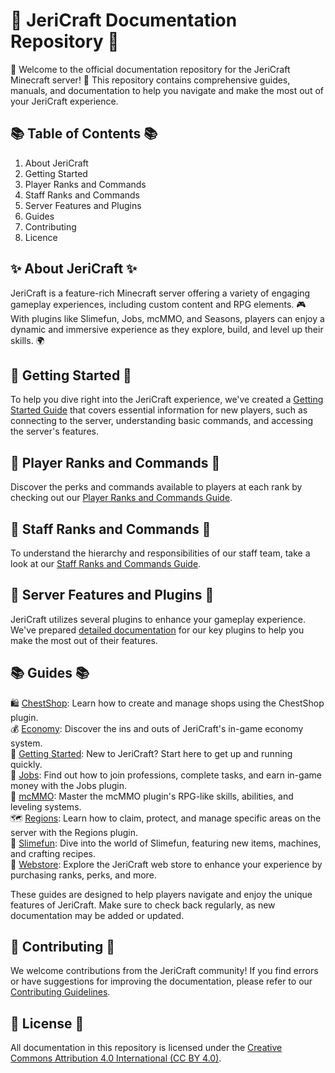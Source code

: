 # 📝 JeriCraft Documentation Repository 📝

🌟 Welcome to the official documentation repository for the JeriCraft Minecraft server! 🌟 This repository contains comprehensive guides, manuals, and documentation to help you navigate and make the most out of your JeriCraft experience.

## 📚 Table of Contents 📚

1. About JeriCraft
2. Getting Started
3. Player Ranks and Commands
4. Staff Ranks and Commands
5. Server Features and Plugins
6. Guides
7. Contributing
8. Licence

## ✨ About JeriCraft ✨
JeriCraft is a feature-rich Minecraft server offering a variety of engaging gameplay experiences, including custom content and RPG elements. 🎮 With plugins like Slimefun, Jobs, mcMMO, and Seasons, players can enjoy a dynamic and immersive experience as they explore, build, and level up their skills. 🌍

## 🚀 Getting Started 🚀

To help you dive right into the JeriCraft experience, we've created
a [Getting Started Guide](https://github.com/Chalwk77/JeriCraftDocs/blob/main/docs/guides/GettingStarted.md) that covers
essential
information for new players, such as connecting to the server, understanding basic commands, and accessing the server's
features.

## 👥 Player Ranks and Commands 👥

Discover the perks and commands available to players at each rank by checking out
our [Player Ranks and Commands Guide](https://github.com/Chalwk77/JeriCraftDocs/blob/main/docs/guides/PLAYER-COMMANDS.md).

## 👥 Staff Ranks and Commands 👥

To understand the hierarchy and responsibilities of our staff team, take a look at
our [Staff Ranks and Commands Guide](https://github.com/Chalwk77/JeriCraftDocs/blob/main/docs/guides/STAFF-COMMANDS.md).

## 🌟 Server Features and Plugins 🌟

JeriCraft utilizes several plugins to enhance your gameplay experience. We've
prepared [detailed documentation](https://github.com/Chalwk77/JeriCraftDocs/blob/main/docs/SERVER-FEATURES.md) for our
key
plugins to
help you make the most out of their features.

## 📚 Guides 📚

🛍️ [ChestShop](https://github.com/Chalwk77/JeriCraftDocs/blob/main/docs/guides/ChestShop.md): Learn how to create and
manage shops
using the ChestShop plugin.<br>
💰 [Economy](https://github.com/Chalwk77/JeriCraftDocs/blob/main/docs/guides/Economy.md): Discover the ins and outs of
JeriCraft's
in-game economy system.<br>
🌟 [Getting Started](https://github.com/Chalwk77/JeriCraftDocs/blob/main/docs/guides/GettingStarted.md): New to
JeriCraft? Start here
to get up and running quickly.<br>
💼 [Jobs](https://github.com/Chalwk77/JeriCraftDocs/blob/main/docs/guides/Jobs.md): Find out how to join professions,
complete tasks,
and earn in-game money with the Jobs plugin.<br>
🔱 [mcMMO](https://github.com/Chalwk77/JeriCraftDocs/blob/main/docs/guides/mcMMO.md): Master the mcMMO plugin's RPG-like
skills,
abilities, and leveling systems.<br>
🗺️ [Regions](https://github.com/Chalwk77/JeriCraftDocs/blob/main/docs/guides/Regions.md): Learn how to claim, protect,
and manage
specific areas on the server with the Regions plugin.<br>
🧪 [Slimefun](https://github.com/Chalwk77/JeriCraftDocs/blob/main/docs/guides/Slimefun.md): Dive into the world of
Slimefun, featuring
new items, machines, and crafting recipes.<br>
🛒 [Webstore](https://github.com/Chalwk77/JeriCraftDocs/blob/main/docs/guides/Webstore.md): Explore the JeriCraft web
store to enhance
your experience by purchasing ranks, perks, and more.

These guides are designed to help players navigate and enjoy the unique features of JeriCraft.  Make sure to check back regularly, as new documentation may be added or updated.

## 🤝 Contributing 🤝

We welcome contributions from the JeriCraft community! If you find errors or have suggestions for improving the
documentation, please refer to
our [Contributing Guidelines](https://github.com/Chalwk77/JeriCraftDocs/docs/Contributing-Guidelines.md).

## 📄 License 📄
All documentation in this repository is licensed under the [Creative Commons Attribution 4.0 International (CC BY 4.0)](https://creativecommons.org/licenses/by/4.0/deed.en).